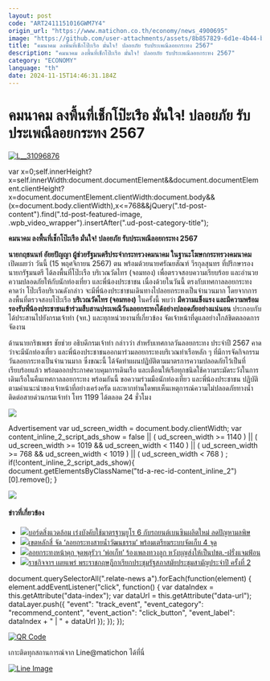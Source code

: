```yaml
---
layout: post
code: "ART2411151016GWM7Y4"
origin_url: "https://www.matichon.co.th/economy/news_4900695"
image: "https://github.com/user-attachments/assets/8b857829-6d1e-4b44-be1a-fcefcd6b39b9"
title: "คมนาคม ลงพื้นที่เช็กโป๊ะเรือ มั่นใจ! ปลอยภัย รับประเพณีลอยกระทง 2567"
description: "คมนาคม ลงพื้นที่เช็กโป๊ะเรือ มั่นใจ! ปลอยภัย รับประเพณีลอยกระทง 2567"
category: "ECONOMY"
language: "th"
date: 2024-11-15T14:46:31.184Z
---
```


# คมนาคม ลงพื้นที่เช็กโป๊ะเรือ มั่นใจ! ปลอยภัย รับประเพณีลอยกระทง 2567

[![](https://www.matichon.co.th/wp-content/uploads/2024/11/L__31096876.jpg "L__31096876")](https://www.matichon.co.th/wp-content/uploads/2024/11/L__31096876.jpg)

var x=0;self.innerHeight?x=self.innerWidth:document.documentElement&&document.documentElement.clientHeight?x=document.documentElement.clientWidth:document.body&&(x=document.body.clientWidth),x<=768&&jQuery(".td-post-content").find(".td-post-featured-image, .wpb\_video\_wrapper").insertAfter(".ud-post-category-title");

**คมนาคม ลงพื้นที่เช็กโป๊ะเรือ มั่นใจ! ปลอยภัย รับประเพณีลอยกระทง 2567**

**นายกฤชนนท์ อัยยปัญญา ผู้ช่วยรัฐมนตรีประจำกระทรวงคมนาคม ในฐานะโฆษกกระทรวงคมนาคม** เปิดเผยว่า วันนี้ (15 พฤศจิกายน 2567) ตน พร้อมด้วยนายศรัณยสัณฑ์ วีรกุลสุนทร ที่ปรึกษารองนายกรัฐมนตรี ได้ลงพื้นที่โป๊ะเรือ บริเวณวัดไทร (จอมทอง) เพื่อตรวจสอบความเรียบร้อย และอำนวยความปลอดภัยให้กับนักท่องเที่ยว และพี่น้องประชาชน เนื่องด้วยในวันนี้ ตรงกับเทศกาลลอยกระทง คาดว่า โป๊ะเรือบริเวณดังกล่าว จะมีพี่น้องประชาชนเดินทางไปลอยกระทงเป็นจำนวนมาก โดยจากการลงพื้นที่ตรวจสอบโป๊ะเรือ **บริเวณวัดไทร (จอมทอง)** ในครั้งนี้ พบว่า **มีความแข็งแรง และมีความพร้อมรองรับพี่น้องประชาชนเข้าร่วมสืบสานประเพณีวันลอยกระทงได้อย่างปลอดภัยอย่างแน่นอน** ประกอบกับได้ประสานไปยังกรมเจ้าท่า (จท.) และทุกหน่วยงานที่เกี่ยวข้อง จัดเจ้าหน้าที่ดูแลอย่างใกล้ชิดตลอดการจัดงาน

ด้านนายกริชเพชร ชัยช่วย อธิบดีกรมเจ้าท่า กล่าวว่า สำหรับเทศกาลวันลอยกระทง ประจำปี 2567 คาดว่าจะมีนักท่องเที่ยว และพี่น้องประชาชนออกมาร่วมลอยกระทงบริเวณท่าเรือหลัก ๆ ที่มีการจัดกิจกรรมวันลอยกระทงเป็นจำนวนมาก ซึ่งขณะนี้ ได้จัดทำแผนปฏิบัติตามมาตรการความปลอดภัยไว้เป็นที่เรียบร้อยแล้ว พร้อมออกประกาศควบคุมการเดินเรือ และเตือนให้เรือทุกชนิดใช้ความระมัดระวังในการเดินเรือในคืนเทศกาลลอยกระทง พร้อมกันนี้ ขอความร่วมมือนักท่องเที่ยว และพี่น้องประชาชน ปฏิบัติตามคำแนะนำของเจ้าหน้าที่อย่างเคร่งครัด และหากท่านใดพบเห็นเหตุการณ์ความไม่ปลอดภัยทางน้ำ ติดต่อสายด่วนกรมเจ้าท่า โทร 1199 ได้ตลอด 24 ชั่วโมง

![](https://www.matichon.co.th/wp-content/uploads/2024/11/S__31096873.jpg)

Advertisement var ud\_screen\_width = document.body.clientWidth; var content\_inline\_2\_script\_ads\_show = false || ( ud\_screen\_width >= 1140 ) || ( ud\_screen\_width >= 1019 && ud\_screen\_width < 1140 ) || ( ud\_screen\_width >= 768 && ud\_screen\_width < 1019 ) || ( ud\_screen\_width < 768 ) ; if(!content\_inline\_2\_script\_ads\_show){ document.getElementsByClassName("td-a-rec-id-content\_inline\_2")\[0\].remove(); }

![](https://www.matichon.co.th/wp-content/uploads/2024/11/S__31096874.jpg)

#### ข่าวที่เกี่ยวข้อง

*   [![](https://www.matichon.co.th/wp-content/uploads/2024/11/1-186.jpg)บอร์ดสิ่งแวดล้อม เร่งบังคับใช้มาตรฐานยูโร 6 กับรถยนต์เบนซินผลิตใหม่ ลดปัญหามลพิษ](https://www.matichon.co.th/politics/news_4901203)
*   [![](https://www.matichon.co.th/wp-content/uploads/2024/11/15-11.jpg)เขตหลักสี่ จัด ‘ลอยกระทงสายน้ำวัฒนธรรม’ พร้อมเตรียมระบบจัดเก็บ 4 จุด](https://www.matichon.co.th/local/quality-life/news_4901228)
*   [![](https://www.matichon.co.th/wp-content/uploads/2024/11/ลอยกระทงหน้าคุก.jpg)ลอยกระทงหน้าคุก จุดพลุรัวๆ ‘พ่อเก็ท’ ร้องเพลงทวงลูก หวังบุญส่งให้เป็นปชต.-ฝรั่งแจมฟ้อน](https://www.matichon.co.th/politics/news_4901199)
*   [![](https://www.matichon.co.th/wp-content/uploads/2024/10/ราชกิจจา-728x520_0-1.jpg)ราชกิจจาฯ เผยแพร่ พระราชกฤษฎีกาเรียกประชุมรัฐสภาสมัยประชุมสามัญประจำปี ครั้งที่ 2](https://www.matichon.co.th/local/news_4901223)

document.querySelectorAll(".relate-news a").forEach(function(element) { element.addEventListener("click", function() { var dataIndex = this.getAttribute("data-index"); var dataUrl = this.getAttribute("data-url"); dataLayer.push({ "event": "track\_event", "event\_category": "recommend\_content", "event\_action": "click\_button", "event\_label": dataIndex + " | " + dataUrl }); }); });

[![QR Code](https://www.matichon.co.th/wp-content/uploads/2023/07/wob1371z.jpg)](https://lin.ee/ht0nDxX)

เกาะติดทุกสถานการณ์จาก Line@matichon ได้ที่นี่

[![Line Image](https://www.matichon.co.th/wp-content/uploads/2023/07/th.png)](https://lin.ee/ht0nDxX)